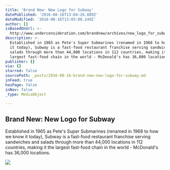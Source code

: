 ```yaml
---
title: 'Brand New: New Logo for Subway'
datePublished: '2016-08-16T13:04:26.089Z'
dateModified: '2016-08-16T13:03:00.249Z'
author: []
isBasedOnUrl: >-
  http://www.underconsideration.com/brandnew/archives/new_logo_for_subway.php?utm_content=buffer07519&utm_medium=social&utm_source=twitter.com&utm_campaign=buffer#.V6j2-lRUenM
description: >-
  Established in 1965 as Pete's Super Submarines (renamed in 1968 to how we know
  it today), Subway is a fast-food restaurant franchise serving sandwiches and
  salads through more than 44,000 locations in 112 countries, making it the
  largest fast-food chain in the world - McDonald's has 36,000 locations.
publisher: {}
via: {}
starred: false
sourcePath: _posts/2016-08-16-brand-new-new-logo-for-subway.md
inFeed: true
hasPage: false
inNav: false
_type: MediaObject

---
```

<article style=""><h1>Brand New: New Logo for Subway</h1><p>Established in 1965 as Pete's Super Submarines (renamed in 1968 to how we know it today), Subway is a fast-food restaurant franchise serving sandwiches and salads through more than 44,000 locations in 112 countries, making it the largest fast-food chain in the world - McDonald's has 36,000 locations.</p><img src="http://www.underconsideration.com/brandnew/archives/subway_symbol_a.png" /></article>